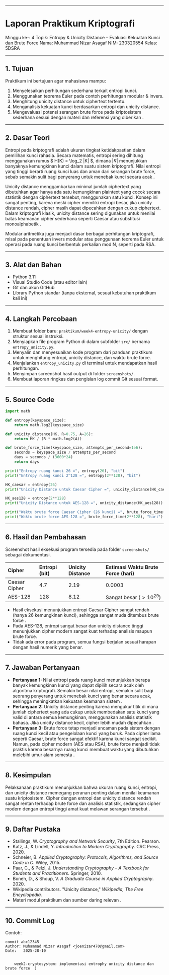 ***

# Laporan Praktikum Kriptografi

Minggu ke-: 4
Topik: Entropy \& Unicity Distance – Evaluasi Kekuatan Kunci dan Brute Force
Nama: Muhammad Nizar Asagaf
NIM: 230320554
Kelas: 5DSRA

***

## 1. Tujuan

Praktikum ini bertujuan agar mahasiswa mampu:

1. Menyelesaikan perhitungan sederhana terkait entropi kunci.
2. Menggunakan teorema Euler pada contoh perhitungan modular \& invers.
3. Menghitung unicity distance untuk ciphertext tertentu.
4. Menganalisis kekuatan kunci berdasarkan entropi dan unicity distance.
5. Mengevaluasi potensi serangan brute force pada kriptosistem sederhana sesuai dengan materi dan referensi yang diberikan .

***

## 2. Dasar Teori

Entropi pada kriptografi adalah ukuran tingkat ketidakpastian dalam pemilihan kunci rahasia. Secara matematis, entropi sering dihitung menggunakan rumus \$ H(K) = \log_2 |K| \$, dimana $|K|$ menunjukkan banyaknya kemungkinan kunci dalam suatu sistem kriptografi. Nilai entropi yang tinggi berarti ruang kunci luas dan aman dari serangan brute force, sebab semakin sulit bagi penyerang untuk menebak kunci secara acak .

Unicity distance menggambarkan minimal jumlah ciphertext yang dibutuhkan agar hanya ada satu kemungkinan plaintext yang cocok secara statistik dengan ciphertext tersebut, menggunakan satu kunci. Konsep ini sangat penting, karena meski cipher memiliki entropi besar, jika unicity distance rendah, cipher masih dapat dipecahkan dengan cukup ciphertext. Dalam kriptografi klasik, unicity distance sering digunakan untuk menilai batas keamanan cipher sederhana seperti Caesar atau substitusi monoalphabetik .

Modular aritmetika juga menjadi dasar berbagai perhitungan kriptografi, misal pada penentuan invers modular atau penggunaan teorema Euler untuk operasi pada ruang kunci berbentuk perkalian mod N, seperti pada RSA.

***

## 3. Alat dan Bahan

- Python 3.11
- Visual Studio Code (atau editor lain)
- Git dan akun GitHub
- Library Python standar (tanpa eksternal, sesuai kebutuhan praktikum kali ini)

***

## 4. Langkah Percobaan

1. Membuat folder baru: `praktikum/week4-entropy-unicity/` dengan struktur sesuai instruksi.
2. Menyiapkan file program Python di dalam subfolder `src/` bernama `entropy_unicity.py`.
3. Menyalin dan menyesuaikan kode program dari panduan praktikum untuk menghitung entropi, unicity distance, dan waktu brute force.
4. Menjalankan `entropy_unicity.py` di terminal untuk mendapatkan hasil perhitungan.
5. Menyimpan screenshot hasil output di folder `screenshots/`.
6. Membuat laporan ringkas dan pengisian log commit Git sesuai format.

***

## 5. Source Code

```python
import math

def entropy(keyspace_size):
    return math.log2(keyspace_size)

def unicity_distance(HK, R=0.75, A=26):
    return HK / (R * math.log2(A))

def brute_force_time(keyspace_size, attempts_per_second=1e6):
    seconds = keyspace_size / attempts_per_second
    days = seconds / (3600*24)
    return days

print("Entropy ruang kunci 26 =", entropy(26), "bit")
print("Entropy ruang kunci 2^128 =", entropy(2**128), "bit")

HK_caesar = entropy(26)
print("Unicity Distance untuk Caesar Cipher =", unicity_distance(HK_caesar))

HK_aes128 = entropy(2**128)
print("Unicity Distance untuk AES-128 =", unicity_distance(HK_aes128))

print("Waktu brute force Caesar Cipher (26 kunci) =", brute_force_time(26), "hari")
print("Waktu brute force AES-128 =", brute_force_time(2**128), "hari")
```


***

## 6. Hasil dan Pembahasan

Screenshot hasil eksekusi program tersedia pada folder `screenshots/` sebagai dokumentasi.


| Cipher | Entropi (bit) | Unicity Distance | Estimasi Waktu Brute Force (hari) |
| :-- | :-- | :-- | :-- |
| Caesar Cipher | 4.7 | 2.19 | 0.0003 |
| AES-128 | 128 | 8.12 | Sangat besar ($> 10^{29}$) |

- Hasil eksekusi menunjukkan entropi Caesar Cipher sangat rendah (hanya 26 kemungkinan kunci), sehingga sangat muda ditembus brute force .
- Pada AES-128, entropi sangat besar dan unicity distance tinggi menunjukkan cipher modern sangat kuat terhadap analisis maupun brute force.
- Tidak ada error pada program, semua fungsi berjalan sesuai harapan dengan hasil numerik yang benar.

***

## 7. Jawaban Pertanyaan

- **Pertanyaan 1:** Nilai entropi pada ruang kunci menunjukkan berapa banyak kemungkinan kunci yang dapat dipilih secara acak oleh algoritma kriptografi. Semakin besar nilai entropi, semakin sulit bagi seorang penyerang untuk menebak kunci yang benar secara acak, sehingga meningkatkan kekuatan keamanan sistem .
- **Pertanyaan 2:** Unicity distance penting karena mengukur titik di mana jumlah ciphertext yang ada cukup untuk membedakan satu kunci yang valid di antara semua kemungkinan, menggunakan analisis statistik bahasa. Jika unicity distance kecil, cipher lebih mudah dipecahkan .
- **Pertanyaan 3:** Brute force tetap menjadi ancaman pada sistem dengan ruang kunci kecil atau pengelolaan kunci yang buruk. Pada cipher lama seperti Caesar, brute force sangat efektif karena kunci sangat sedikit. Namun, pada cipher modern (AES atau RSA), brute force menjadi tidak praktis karena besarnya ruang kunci membuat waktu yang dibutuhkan melebihi umur alam semesta .

***

## 8. Kesimpulan

Pelaksanaan praktikum menunjukkan bahwa ukuran ruang kunci, entropi, dan unicity distance memegang peranan penting dalam menilai keamanan suatu kriptosistem. Cipher dengan entropi dan unicity distance rendah sangat rentan terhadap brute force dan analisis statistik, sedangkan cipher modern dengan entropi tinggi amat kuat melawan serangan tersebut .

***

## 9. Daftar Pustaka

- Stallings, W. *Cryptography and Network Security*, 7th Edition. Pearson.
- Katz, J., \& Lindell, Y. *Introduction to Modern Cryptography*. CRC Press, 2020.
- Schneier, B. *Applied Cryptography: Protocols, Algorithms, and Source Code in C*. Wiley, 2015.
- Paar, C., \& Pelzl, J. *Understanding Cryptography – A Textbook for Students and Practitioners*. Springer, 2010.
- Boneh, D., \& Shoup, V. *A Graduate Course in Applied Cryptography*. 2020.
- Wikipedia contributors. "Unicity distance," *Wikipedia, The Free Encyclopedia.*
- Materi modul praktikum dan sumber daring relevan .

***


## 10. Commit Log  
Contoh:
```
commit abc12345
Author: Muhammad Nizar Asagaf <joenizar470@gmail.com>
Date:   2025-28-10


    week2-cryptosystem: implementasi entrophy unicity distance dan brute force  )
```
